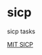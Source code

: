 # sicp
sicp tasks

[MIT SICP](http://ocw.mit.edu/courses/electrical-engineering-and-computer-science/6-001-structure-and-interpretation-of-computer-programs-spring-2005/)

